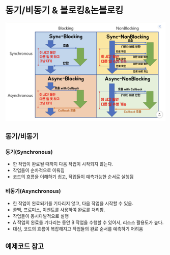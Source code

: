# 동기/비동기 & 블로킹&논블로킹

![blockin](../images/Cs/blocking.png)

## 동기/비동기
### 동기(Synchronous) 
- 한 작업이 완료될 때까지 다음 작업이 시작되지 않는다. 
- 작업들이 순차적으로 이뤄짐
- 코드의 흐름을 이해하기 쉽고, 작업들이 예측가능한 순서로 실행됨

### 비동기(Asynchronous)
- 한 작업이 완료되기를 기다리지 않고, 다음 작업을 시작할 수 있음.
- 콜백, 프로미스, 이벤트를 사용하여 완료를 처리함.
- 작업들이 동시다발적으로 실행
- A 작업의 완료를 기다리는 동안 B 작업을 수행할 수 있어서, 리소스 활용도가 높다.
- 대신, 코드의 흐름이 복잡해지고 작업들의 완료 순서를 예측하기 어려움


## 예제코드 참고